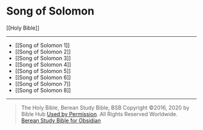 # Song of Solomon

[[Holy Bible]]

---

- [[Song of Solomon 1]]
- [[Song of Solomon 2]]
- [[Song of Solomon 3]]
- [[Song of Solomon 4]]
- [[Song of Solomon 5]]
- [[Song of Solomon 6]]
- [[Song of Solomon 7]]
- [[Song of Solomon 8]]

---

> The Holy Bible, Berean Study Bible, BSB
> Copyright &copy;2016, 2020 by Bible Hub
> [Used by Permission](https://berean.bible/terms.htm). All Rights Reserved Worldwide.
> [Berean Study Bible for Obsidian](https://github.com/gapmiss/berean-study-bible-for-obsidian)</small>

